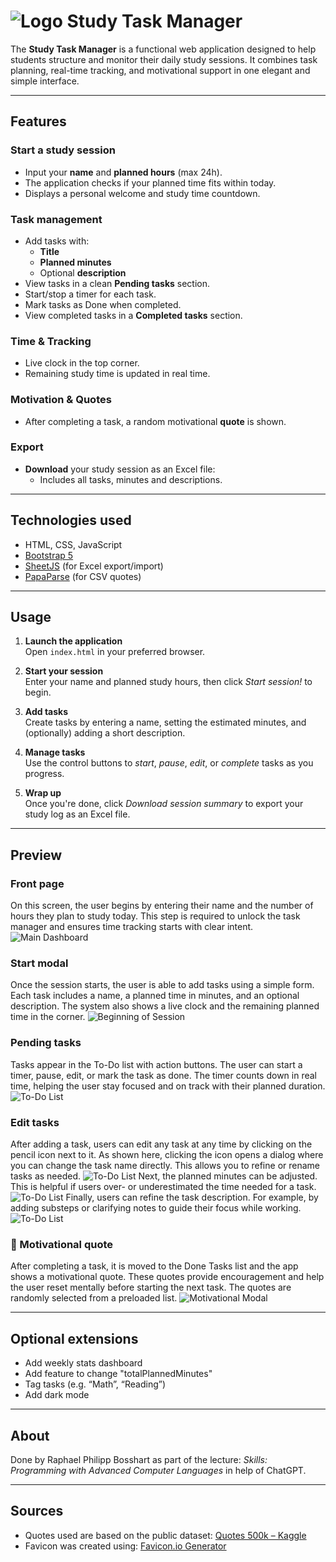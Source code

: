 # ![Logo](assets/images/logo.png) Study Task Manager

The **Study Task Manager** is a functional web application designed to help students structure and monitor their daily study sessions. It combines task planning, real-time tracking, and motivational support in one elegant and simple interface.

---

## Features

### Start a study session
- Input your **name** and **planned hours** (max 24h).
- The application checks if your planned time fits within today.
- Displays a personal welcome and study time countdown.

### Task management
- Add tasks with:
  - **Title**
  - **Planned minutes**
  - Optional **description**
- View tasks in a clean **Pending tasks** section.
- Start/stop a timer for each task.
- Mark tasks as Done when completed.
- View completed tasks in a **Completed tasks** section.

### Time & Tracking
- Live clock in the top corner.
- Remaining study time is updated in real time.

### Motivation & Quotes
- After completing a task, a random motivational **quote** is shown.

### Export
- **Download** your study session as an Excel file:
  - Includes all tasks, minutes and descriptions.
---

## Technologies used

- HTML, CSS, JavaScript
- [Bootstrap 5](https://getbootstrap.com/)
- [SheetJS](https://sheetjs.com/) (for Excel export/import)
- [PapaParse](https://www.papaparse.com/) (for CSV quotes)

---

## Usage

1. **Launch the application**  
   Open `index.html` in your preferred browser.

2. **Start your session**  
   Enter your name and planned study hours, then click *Start session!* to begin.

3. **Add tasks**  
   Create tasks by entering a name, setting the estimated minutes, and (optionally) adding a short description.

4. **Manage tasks**  
   Use the control buttons to *start*, *pause*, *edit*, or *complete* tasks as you progress.

5. **Wrap up**  
   Once you're done, click *Download session summary* to export your study log as an Excel file.

---

## Preview

### Front page
On this screen, the user begins by entering their name and the number of hours they plan to study today. This step is required to unlock the task manager and ensures time tracking starts with clear intent.
![Main Dashboard](assets/preview/frontpage.png)

### Start modal
Once the session starts, the user is able to add tasks using a simple form. Each task includes a name, a planned time in minutes, and an optional description. The system also shows a live clock and the remaining planned time in the corner.
![Beginning of Session](assets/preview/beginning.png)

### Pending tasks
Tasks appear in the To-Do list with action buttons. The user can start a timer, pause, edit, or mark the task as done. The timer counts down in real time, helping the user stay focused and on track with their planned duration.
![To-Do List](assets/preview/todo.png)

### Edit tasks
After adding a task, users can edit any task at any time by clicking on the pencil icon next to it. As shown here, clicking the icon opens a dialog where you can change the task name directly. This allows you to refine or rename tasks as needed.
![To-Do List](assets/preview/editTaskName.png)
Next, the planned minutes can be adjusted. This is helpful if users over- or underestimated the time needed for a task.
![To-Do List](assets/preview/editTaskMinutes.png)
Finally, users can refine the task description. For example, by adding substeps or clarifying notes to guide their focus while working.
![To-Do List](assets/preview/editTaskDescription.png)

### 💬 Motivational quote
After completing a task, it is moved to the Done Tasks list and the app shows a motivational quote. These quotes provide encouragement and help the user reset mentally before starting the next task. The quotes are randomly selected from a preloaded list.
![Motivational Modal](assets/preview/quote.png)

---

## Optional extensions

- Add weekly stats dashboard
- Add feature to change "totalPlannedMinutes"
- Tag tasks (e.g. “Math”, “Reading”)
- Add dark mode

---

## About

Done by Raphael Philipp Bosshart as part of the lecture: *Skills: Programming with Advanced Computer Languages* in help of ChatGPT. 

---

## Sources

- Quotes used are based on the public dataset: [Quotes 500k – Kaggle](https://www.kaggle.com/datasets/manann/quotes-500k)  
- Favicon was created using: [Favicon.io Generator](https://favicon.io/favicon-generator/)



